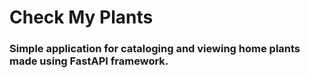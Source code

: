 # Check My Plants

### Simple application for cataloging and viewing home plants made using FastAPI framework.